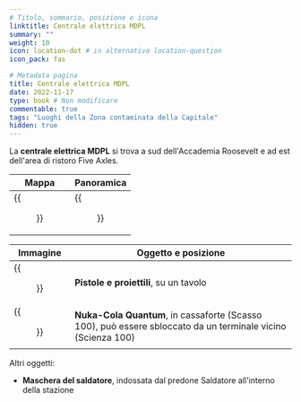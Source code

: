 ```yaml
---
# Titolo, sommario, posizione e icona
linktitle: Centrale elettrica MDPL
summary: ""
weight: 10
icon: location-dot # in alternativa location-question
icon_pack: fas

# Metadata pagina
title: Centrale elettrica MDPL
date: 2022-11-17
type: book # Non modificare
commentable: true
tags: "Luoghi della Zona contaminata della Capitale"
hidden: true
---
```



<div class="fo3">


La **centrale elettrica MDPL** si trova a sud dell'Accademia Roosevelt e ad est dell'area di ristoro Five Axles.

| Mappa                                | Panoramica                                      |
| ------------------------------------ | ----------------------------------------------- |
| {{<figure src="fo3/MDPL_MRS_loc.webp">}} | {{<figure src="fo3/MDPL_Mass_Relay_Station.webp">}} |

| Immagine                                                 | Oggetto e posizione                                                                                          |
| -------------------------------------------------------- | ------------------------------------------------------------------------------------------------------------ |
| {{<figure src="fo3/MDPL_Mass_relay_Guns_and_Bullets.webp">}} | **Pistole e proiettili**, su un tavolo                                                                       |
| {{<figure src="fo3/MDPL_relay_Safe_and_terminal.webp">}}     | **Nuka-Cola Quantum**, in cassaforte (Scasso 100), può essere sbloccato da un terminale vicino (Scienza 100) |


Altri oggetti:
- **Maschera del saldatore**, indossata dal predone Saldatore all'interno della stazione


</div>
